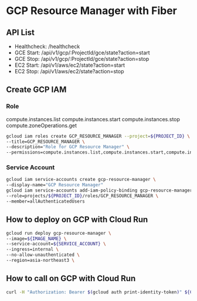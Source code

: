 # GCP Resource Manager with Fiber

## API List

- Healthcheck: /healthcheck
- GCE Start: /api/v1/gcp/:ProjectId/gce/state?action=start
- GCE Stop: /api/v1/gcp/:ProjectId/gce/state?action=stop
- EC2 Start: /api/v1/aws/ec2/state?action=start
- EC2 Stop: /api/v1/aws/ec2/state?action=stop

## Create GCP IAM

### Role

compute.instances.list
compute.instances.start
compute.instances.stop
compute.zoneOperations.get

```bash
gcloud iam roles create GCP_RESOURCE_MANAGER --project=${PROJECT_ID} \
--title=GCP_RESOURCE_MANAGER \
--description="Role for GCP Resource Manager" \
--permissions=compute.instances.list,compute.instances.start,compute.instances.stop,compute.zoneOperations.get
```

### Service Account

```bash
gcloud iam service-accounts create gcp-resource-manager \
--display-name="GCP Resource Manager" 
gcloud iam service-accounts add-iam-policy-binding gcp-resource-manager@${PROJECT_ID}.iam.gserviceaccount.com \
--role=projects/${PROJECT_ID}/roles/GCP_RESOURCE_MANAGER \
--member=allAuthenticatedUsers
```

## How to deploy on GCP with Cloud Run

```bash
gcloud run deploy gcp-resource-manager \
--image=${IMAGE_NAME} \
--service-account=${SERVICE_ACCOUNT} \
--ingress=internal \
--no-allow-unauthenticated \
--region=asia-northeast3 \
```

## How to call on GCP with Cloud Run

```bash
curl -H "Authorization: Bearer $(gcloud auth print-identity-token)" ${CLOUD_RUN_URL}/healthcheck
```
